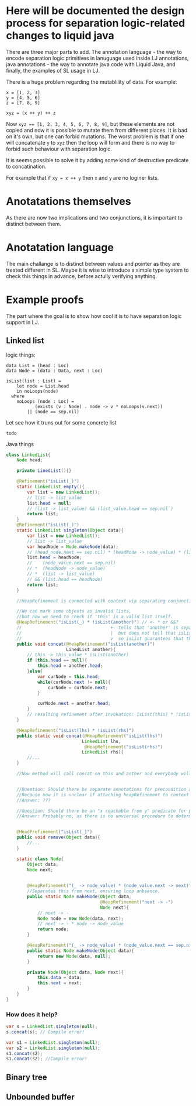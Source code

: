 # Here will be documented the design process for separation logic-related changes to liquid java

There are three major parts to add. The annotation language - the way to encode separation logic primitives in lanuguage used inside LJ annotations, java annotations - the way to annotate java code with Liquid Java, and finally, the examples of SL usage in LJ.

There is a huge problem regarding the mutablility of data. For example:

```
x = [1, 2, 3]
y = [4, 5, 6]
z = [7, 8, 9]

xyz = (x ++ y) ++ z
```

Now `xyz == [1, 2, 3, 4, 5, 6, 7, 8, 9]`, but these elements are not copied and now it is possible to mutate them from different places. It is bad on it's own, but one can forbid mutations. The worst problem is that if one will concatenate `y` to `xyz` then the loop will form and there is no way to forbid such behaviour with separation logic. 

It is seems possible to solve it by adding some kind of destructive predicate to concatination.

For example that if `xy = x ++ y` then `x` and `y` are no loginer lists. 

# Anotatations themselves

As there are now two implications and two conjunctions, it is important to distinct between them. 

# Anotatation language

The main challange is to distinct between values and pointer as they are treated different in SL. Maybe it is wise to introduce a simple type system to check this things in advance, before actully verifying anything.

# Example proofs

The part where the goal is to show how cool it is to have separation logic support in LJ. 

## Linked list

logic things:

```
data List = (head : Loc)
data Node = (data : Data, next : Loc)

isList(list : List) = 
    let node = List.head
    in noLoops(node)
  where
    noLoops (node : Loc) = 
           (exists (v : Node) . node -> v * noLoops(v.next))
        || (node == sep.nil)

```
Let see how it truns out for some concrete list

```
todo

```

Java things

```java
class LinkedList{
    Node head;

    private LinedList(){}

    @Refinement("isList(_)")
    static LinkedList empty(){
        var list = new LinkedList();
        // list -> list_value
        list.head = null;
        // (list -> list_value) && (list_value.head == sep.nil`)
        return list;
    }
    @Refinement("isList(_)")
    static LinkedList singleton(Object data){
        var list = new LinkedList();
        // list -> list_value
        var headNode = Node.makeNode(data);
        // (head_node.next == sep.nil) * (headNode -> node_value) * (list -> list_value) 
        list.head = headNode;
        //    (node_value.next == sep.nil) 
        // *  (headNode -> node_value) 
        // *  (list -> list_value) 
        // && (list.head == headNode)
        return list;
    }

    //HeapRefinement is connected with context via separating conjunction instead of usual conjunction

    //We can mark some objests as invalid lists, 
    //but now we need to check if 'this' is a valid list itself.
    @HeapRefinement("isList(_) * !isList(another)") // <- * or &&?
    //                                  +- tells that 'another' is separate from 'this'.
    //                                  |  but does not tell that isList(this)
    //                                  v  so isList guarantees that there are no loops
    public void concat(@HeapRefinement("isList(another)") 
                       LinedList another){
        // this -> this_value * isList(another)
        if (this.head == null){
            this.head = another.head;
        }else{
            var curNode = this.head;
            while(curNode.next != null){
                curNode = curNode.next;
            }

            curNode.next = another.head;
        }
        // resulting refinement after invokation: isList(this) * !isList(another)
    }

    @HeapRefinement("isList(lhs) * !isList(rhs)")
    public static void concat(@HeapRefinement("isList(lhs)")
                             LinkedList lhs, 
                              @HeapRefinement("isList(rhs)")
                             LinkedList rhs){
        //...
    }

    //Now method will call concat on this and anther and everybody will be fine


    //Question: Should there be separate annotations for precondition and postcondition for heap? 
    //Because now it is unclear if attaching heapRefinement to context via separating conjunction and Refinement with usual conjunction is OK.
    //Answer: ???

    //Question: Should there be an "x reachable from y" predicate for pointers?
    //Answer: Probably no, as there is no unviersal procedure to determine that without running the program


    @HeadPrefinement("isList(_)")
    public void remove(Object data){
        //...
    }

    static class Node{
        Object data;
        Node next;

        
        @HeapRefinement("(_ -> node_value) * (node_value.next -> next)")
        //Separates this from next, ensuring loop anbsence.
        public static Node makeNode(Object data,              
                                    @HeapRefinement("next -> -")
                                    Node next){
            // next -> -
            Node node = new Node(data, next);
            // next -> - * node -> node_value
            return node;
        }

        @HeapRefinement("(_ -> node_value) * (node_value.next == sep.nil)")
        public static Node makeNode(Object data){
            return new Node(data, null);
        }

        private Node(Object data, Node next){
            this.data = data;
            this.next = next;
        }
    }
}

```

### How does it help?

```java
var s = LinkedList.singleton(null);
s.concat(s); // Compile error!

```

```java
var s1 = LinkedList.singleton(null);
var s2 = LinkedList.singleton(null);
s1.concat(s2); 
s1.concat(s2); //Compile error!

```

## Binary tree

## Unbounded buffer